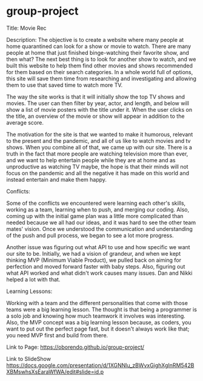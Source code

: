 
# group-project

Title:
Movie Rec

Description:
The objective is to create a website where many people at home quarantined can look for a show or movie to watch. There are many people at home that just finished binge-watching their favorite show, and then what? The next best thing is to look for another show to watch, and we built this website to help them find other movies and shows recommended for them based on their search categories. In a whole world full of options, this site will save them time from researching and investigating and allowing them to use that saved time to watch more TV.

The way the site works is that it will initially show the top TV shows and movies. The user can then filter by year, actor, and length, and below will show a list of movie posters with the title under it. When the user clicks on the title, an overview of the movie or show will appear in addition to the average score.

The motivation for the site is that we wanted to make it humorous, relevant to the present and the pandemic, and all of us like to watch movies and tv shows. When you combine all of that, we came up with our site. There is a truth in the fact that more people are watching television more than ever, and we want to help entertain people while they are at home and as unproductive as watching TV maybe, the hope is that their minds will not focus on the pandemic and all the negative it has made on this world and instead entertain and make them happy. 


Conflicts:

Some of the conflicts we encountered were learning each other's skills, working as a team, learning when to push, and merging our coding. Also, coming up with the initial game plan was a little more complicated than needed because we all had our ideas, and it was hard to see the other team mates' vision. Once we understood the communication and understanding of the push and pull process, we began to see a lot more progress. 

Another issue was figuring out what API to use and how specific we want our site to be. Initially, we had a vision of grandeur, and when we kept thinking MVP (Minimum Viable Product), we pulled back on aiming for perfection and moved forward faster with baby steps. Also, figuring out what API worked and what didn't work causes many issues. Dan and Nikki helped a lot with that. 

Learning Lessons:

Working with a team and the different personalities that come with those teams were a big learning lesson. The thought is that being a programmer is a solo job and knowing how much teamwork it involves was interesting. Also, the MVP concept was a big learning lesson because, as coders, you want to put out the perfect page fast, but it doesn't always work like that; you need MVP first and build from there. 
 


Link to Page:
https://oborendo.github.io/group-project/

Link to SlideShow
https://docs.google.com/presentation/d/1XGNNlu_zBWvxGighXgInRM542BXBMswhsXsEaraWfWA/edit#slide=id.p
